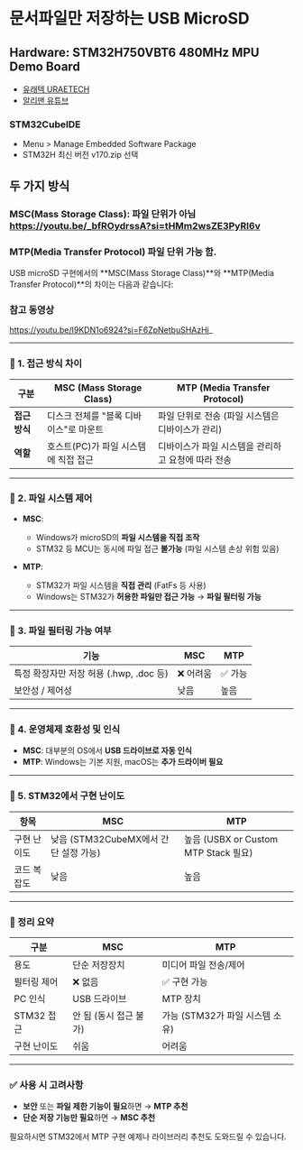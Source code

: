 # 문서파일만 저장하는 USB MicroSD 
## Hardware: STM32H750VBT6 480MHz MPU Demo Board
- [유래텍 URAETECH](https://uraetech.co.kr/)
- [알리맨 유튜브](https://youtu.be/E8tZzawSQsM?si=naVZe0wMeBq0vCPa)

### STM32CubeIDE
- Menu > Manage Embedded Software Package
- STM32H 최신 버전 v170.zip 선택

## 두 가지 방식 
### MSC(Mass Storage Class): 파일 단위가 아님  https://youtu.be/_bfROydrssA?si=tHMm2wsZE3PyRl6v
### MTP(Media Transfer Protocol) 파일 단위 가능 함.

USB microSD 구현에서의 \*\*MSC(Mass Storage Class)\*\*와 \*\*MTP(Media Transfer Protocol)\*\*의 차이는 다음과 같습니다:

### 참고 동영상
https://youtu.be/I9KDN1o6924?si=F6ZpNetbuSHAzHi_

---

### 🔹 1. **접근 방식 차이**

| 구분        | **MSC (Mass Storage Class)** | **MTP (Media Transfer Protocol)** |
| --------- | ---------------------------- | --------------------------------- |
| **접근 방식** | 디스크 전체를 "블록 디바이스"로 마운트       | 파일 단위로 전송 (파일 시스템은 디바이스가 관리)      |
| **역할**    | 호스트(PC)가 파일 시스템에 직접 접근       | 디바이스가 파일 시스템을 관리하고 요청에 따라 전송      |

---

### 🔹 2. **파일 시스템 제어**

* **MSC**:

  * Windows가 microSD의 **파일 시스템을 직접 조작**
  * STM32 등 MCU는 동시에 파일 접근 **불가능** (파일 시스템 손상 위험 있음)

* **MTP**:

  * STM32가 파일 시스템을 **직접 관리** (FatFs 등 사용)
  * Windows는 STM32가 **허용한 파일만 접근 가능** → **파일 필터링 가능**

---

### 🔹 3. **파일 필터링 가능 여부**

| 기능                           | MSC   | MTP  |
| ---------------------------- | ----- | ---- |
| 특정 확장자만 저장 허용 (.hwp, .doc 등) | ❌ 어려움 | ✅ 가능 |
| 보안성 / 제어성                    | 낮음    | 높음   |

---

### 🔹 4. **운영체제 호환성 및 인식**

* **MSC**: 대부분의 OS에서 **USB 드라이브로 자동 인식**
* **MTP**: Windows는 기본 지원, macOS는 **추가 드라이버 필요**

---

### 🔹 5. **STM32에서 구현 난이도**

| 항목     | MSC                         | MTP                              |
| ------ | --------------------------- | -------------------------------- |
| 구현 난이도 | 낮음 (STM32CubeMX에서 간단 설정 가능) | 높음 (USBX or Custom MTP Stack 필요) |
| 코드 복잡도 | 낮음                          | 높음                               |

---

### 🔹 정리 요약

| 구분       | **MSC**        | **MTP**               |
| -------- | -------------- | --------------------- |
| 용도       | 단순 저장장치        | 미디어 파일 전송/제어          |
| 필터링 제어   | ❌ 없음           | ✅ 구현 가능               |
| PC 인식    | USB 드라이브       | MTP 장치                |
| STM32 접근 | 안 됨 (동시 접근 불가) | 가능 (STM32가 파일 시스템 소유) |
| 구현 난이도   | 쉬움             | 어려움                   |

---

### ✅ 사용 시 고려사항

* **보안** 또는 **파일 제한 기능이 필요**하면 → **MTP 추천**
* **단순 저장 기능만 필요**하면 → **MSC 추천**

필요하시면 STM32에서 MTP 구현 예제나 라이브러리 추천도 도와드릴 수 있습니다.


